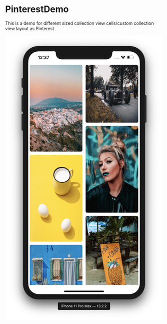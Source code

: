 # PinterestDemo
This is a demo for different sized collection view cells/custom collection view layout as Pinterest

![](https://github.com/saniazafar/PinterestDemo/blob/master/Screenshots/demo-screenshot.png)
